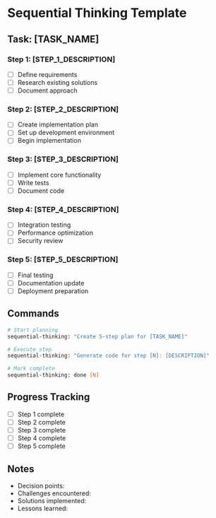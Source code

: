 # Sequential Thinking Template

## Task: [TASK_NAME]

### Step 1: [STEP_1_DESCRIPTION]
- [ ] Define requirements
- [ ] Research existing solutions
- [ ] Document approach

### Step 2: [STEP_2_DESCRIPTION]
- [ ] Create implementation plan
- [ ] Set up development environment
- [ ] Begin implementation

### Step 3: [STEP_3_DESCRIPTION]
- [ ] Implement core functionality
- [ ] Write tests
- [ ] Document code

### Step 4: [STEP_4_DESCRIPTION]
- [ ] Integration testing
- [ ] Performance optimization
- [ ] Security review

### Step 5: [STEP_5_DESCRIPTION]
- [ ] Final testing
- [ ] Documentation update
- [ ] Deployment preparation

## Commands
```bash
# Start planning
sequential-thinking: "Create 5-step plan for [TASK_NAME]"

# Execute step
sequential-thinking: "Generate code for step [N]: [DESCRIPTION]"

# Mark complete
sequential-thinking: done [N]
```

## Progress Tracking
- [ ] Step 1 complete
- [ ] Step 2 complete
- [ ] Step 3 complete
- [ ] Step 4 complete
- [ ] Step 5 complete

## Notes
- Decision points:
- Challenges encountered:
- Solutions implemented:
- Lessons learned:
